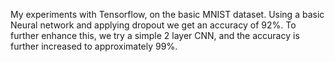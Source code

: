 My experiments with Tensorflow, on the basic MNIST dataset. Using a basic Neural network and applying dropout we get an accuracy of 92%. To further enhance this, we try a simple 2 layer CNN, and the accuracy is further increased to approximately 99%. 
